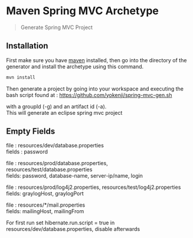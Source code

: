 # Maven Spring MVC Archetype 
> Generate Spring MVC Project

## Installation 
First make sure you have [maven](https://maven.apache.org/) installed, then go into the directory of the generator and install the archetype using this command.

```bash
mvn install
```

Then generate a project by going into your workspace and executing the bash script found at : 
    https://github.com/yokenji/spring-mvc-gen.sh 

with a groupId (-g) and an artifact id (-a).   
This will generate an eclipse spring mvc project



## Empty Fields
file : resources/dev/database.properties  
    fields : password  

file : resources/prod/database.properties, resources/test/database.properties  
    fields: password, database-name, server-ip/name, login  
    
file : resources/prod/log4j2.properties, resources/test/log4j2.properties  
    fields: graylogHost, graylogPort  

file : resources/*/mail.properties  
    fields: mailingHost, mailingFrom  

For first run set hibernate.run.script = true in resources/dev/database.properties, disable afterwards
